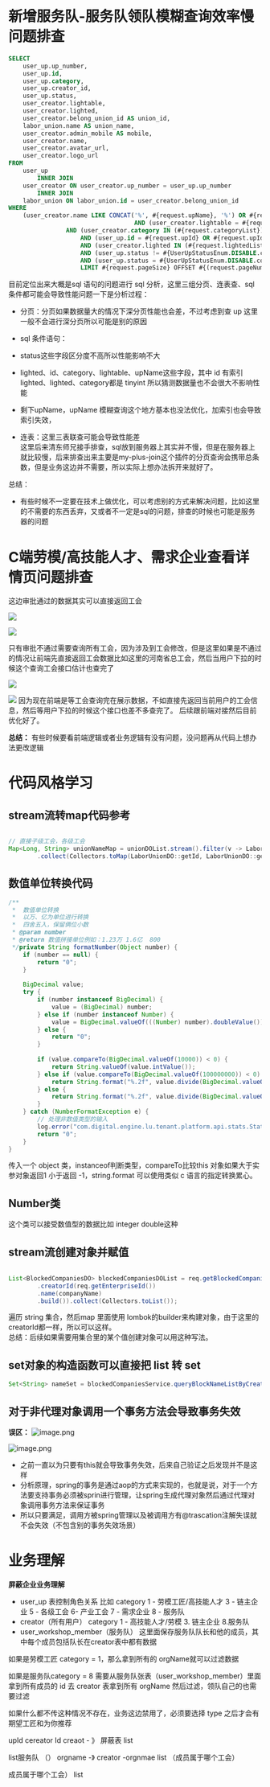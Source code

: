 # 新增服务队-服务队领队模糊查询效率慢问题排查
```sql
SELECT  
    user_up.up_number,  
    user_up.id,  
    user_up.category,  
    user_up.creator_id,  
    user_up.status,  
    user_creator.lightable,  
    user_creator.lighted,  
    user_creator.belong_union_id AS union_id,  
    labor_union.name AS union_name,  
    user_creator.admin_mobile AS mobile,  
    user_creator.name,  
    user_creator.avatar_url,  
    user_creator.logo_url  
FROM  
    user_up  
        INNER JOIN  
    user_creator ON user_creator.up_number = user_up.up_number  
        INNER JOIN  
    labor_union ON labor_union.id = user_creator.belong_union_id  
WHERE  
    (user_creator.name LIKE CONCAT('%', #{request.upName}, '%') OR #{request.upName} IS NULL)  
                                   AND (user_creator.lightable = #{request.lightable} OR #{request.lightable} IS NULL)  
                AND (user_creator.category IN (#{request.categoryList}) OR #{request.categoryList} IS EMPTY)  
                    AND (user_up.id = #{request.upId} OR #{request.upId} IS NULL)  
                    AND (user_creator.lighted IN (#{request.lightedList}) OR (#{request.lightedList} IS EMPTY AND user_creator.lighted = #{LightedEnum.ON.code}))  
                    AND (user_up.status != #{UserUpStatusEnum.DISABLE.code} OR NOT #{request.available})  
                    AND (user_up.status = #{UserUpStatusEnum.DISABLE.code} OR #{request.available})  
                    LIMIT #{request.pageSize} OFFSET #{(request.pageNum - 1) * request.pageSize}
```

目前定位出来大概是sql 语句的问题进行 sql 分析，这里三组分页、连表查、sql 条件都可能会导致性能问题一下是分析过程：

- 分页：分页如果数据量大的情况下深分页性能也会差，不过考虑到查 up 这里一般不会进行深分页所以可能是别的原因
- sql 条件语句：

- status这些字段区分度不高所以性能影响不大
- lighted、id、category、lightable、upName这些字段，其中 id 有索引lighted、lighted、category都是 tinyint 所以猜测数据量也不会很大不影响性能
- 剩下upName，upName 模糊查询这个地方基本也没法优化，加索引也会导致索引失效，

- 连表：这里三表联查可能会导致性能差  
这里后来清东师兄接手排查，sql放到服务器上其实并不慢，但是在服务器上就比较慢，后来排查出来主要是my-plus-join这个插件的分页查询会携带总条数，但是业务这边并不需要，所以实际上想办法拆开来就好了。

总结：
- 有些时候不一定要在技术上做优化，可以考虑别的方式来解决问题，比如这里的不需要的东西丢弃，又或者不一定是sql的问题，排查的时候也可能是服务器的问题

# C端劳模/高技能人才、需求企业查看详情页问题排查
这边审批通过的数据其实可以直接返回工会

![](https://static.dingtalk.com/media/lQLPKGbWc2qahWfNBSTNCX6wEirKy-PdesoHqH59i6n4AA_2430_1316.png_720x720q90.jpg?bizType=im)

![](https://static.dingtalk.com/media/lQLPJwmmCRb1pGfNBdrNCnCwQymw-Pr45-UHqH59oPdLAA_2672_1498.png_720x720q90.jpg?bizType=im)

只有审批不通过需要查询所有工会，因为涉及到工会修改，但是这里如果是不通过的情况让前端先直接返回工会数据比如这里的河南省总工会，然后当用户下拉的时候这个查询工会接口估计也查完了

![](https://static.dingtalk.com/media/lQLPKHPPBBittWfNBQrNBOiwXfpOKdc99RgHqH59oPdLAg_1256_1290.png_720x720q90.jpg?bizType=im)

![](https://static.dingtalk.com/media/lQLPJxvWpfw1pGfNBRTNClqw6-ZTfnGc_aMHqH59oPdLAQ_2650_1300.png_720x720q90.jpg?bizType=im)
因为现在前端是等工会查询完在展示数据，不如直接先返回当前用户的工会信息，然后等用户下拉的时候这个接口也差不多查完了。
后续跟前端对接然后目前优化好了。

**总结：**
有些时候要看前端逻辑或者业务逻辑有没有问题，没问题再从代码上想办法更改逻辑

# 代码风格学习
## stream流转map代码参考

```java

// 直接子级工会，各级工会  
Map<Long, String> unionNameMap = unionDOList.stream().filter(v -> LaborUnionCategoryEnum.isCityUnion(v.getCategory()))  
        .collect(Collectors.toMap(LaborUnionDO::getId, LaborUnionDO::getName));
```

## 数值单位转换代码

```java
/**  
 *  数值单位转换  
 *  以万、亿为单位进行转换  
 *  四舍五入，保留俩位小数  
 * @param number  
 * @return 数值拼接单位例如：1.23万 1.6亿  800  
 */private String formatNumber(Object number) {  
    if (number == null) {  
        return "0";  
    }  
  
    BigDecimal value;  
    try {  
        if (number instanceof BigDecimal) {  
            value = (BigDecimal) number;  
        } else if (number instanceof Number) {  
            value = BigDecimal.valueOf(((Number) number).doubleValue());  
        } else {  
            return "0";  
        }  
  
        if (value.compareTo(BigDecimal.valueOf(10000)) < 0) {  
            return String.valueOf(value.intValue());  
        } else if (value.compareTo(BigDecimal.valueOf(100000000)) < 0) {  
            return String.format("%.2f", value.divide(BigDecimal.valueOf(10000), 2, BigDecimal.ROUND_HALF_UP)) + " 万";  
        } else {  
            return String.format("%.2f", value.divide(BigDecimal.valueOf(100000000), 2, BigDecimal.ROUND_HALF_UP)) + " 亿";  
        }  
    } catch (NumberFormatException e) {  
        // 处理非数值类型的输入  
        log.error("com.digital.engine.lu.tenant.platform.api.stats.StatsDataApiImpl.formatNumber方法数据转换异常: " + number);  
        return "0";  
    }  
}
```

传入一个 object 类，instanceof判断类型，compareTo比较this 对象如果大于实参对象返回1 小于返回 -1，string.format 可以使用类似 c 语言的指定转换累心。

## Number类
这个类可以接受数值型的数据比如 integer double这种

## stream流创建对象并赋值

```java
  
List<BlockedCompaniesDO> blockedCompaniesDOList = req.getBlockedCompanies().stream().map(companyName -> BlockedCompaniesDO.builder()  
        .creatorId(req.getEnterpriseId())  
        .name(companyName)  
        .build()).collect(Collectors.toList());
```

遍历 string 集合，然后map 里面使用 lombok的builder来构建对象，由于这里的 creatorId都一样，所以可以这样。  
总结：后续如果需要用集合里的某个值创建对象可以用这种写法。

 ## set对象的构造函数可以直接把 list 转 set

```java
Set<String> nameSet = blockedCompaniesService.queryBlockNameListByCreatorId(userUpDO.getCreatorId()).stream().collect(Collectors.toSet());
```


## 对于非代理对象调用一个事务方法会导致事务失效
**误区：**
![image.png](https://raw.githubusercontent.com/kira018/img/main/202503071644872.png)

![image.png](https://raw.githubusercontent.com/kira018/img/main/202503071644691.png)

- 之前一直以为只要有this就会导致事务失效，后来自己验证之后发现并不是这样
- 分析原理，spring的事务是通过aop的方式来实现的，也就是说，对于一个方法要支持事务必须被sprin进行管理，让spring生成代理对象然后通过代理对象调用事务方法来保证事务
- 所以只要满足，调用方被spring管理以及被调用方有@trascation注解失误就不会失效（不包含别的事务失效场景）

# 业务理解
**屏蔽企业业务理解**
- user_up 表控制角色关系 比如    category 1  -  劳模工匠/高技能人才  3 - 链主企业  5 - 各级工会 6-  产业工会 7 - 需求企业  8 - 服务队  
- creator（所有用户） category 1 - 高技能人才/劳模 3. 链主企业 8.服务队
- user_workshop_member（服务队） 这里面保存服务队队长和他的成员，其中每个成员包括队长在creator表中都有数据

如果是劳模工匠 category = 1，那么拿到所有的 orgName就可以过滤数据

如果是服务队category = 8 需要从服务队张表（user_workshop_member）里面拿到所有成员的 id 去 creator 表拿到所有 orgName 然后过滤，领队自己的也需要过滤

如果什么都不传这种情况不存在，业务这边禁用了，必须要选择 type 之后才会有期望工匠和为你推荐


upId
cereator Id
creaot - 》 屏蔽表  list


list服务队 （） orgname -》 creator  -orgnmae list （成员属于哪个工会）

成员属于哪个工会）   list   